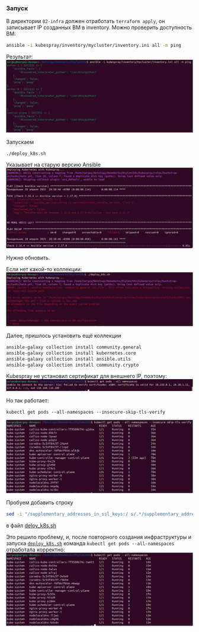 ### Запуск
В директории `02-infra` должен отработать `terraform apply`, он записывает IP созданных ВМ в inventory.
Можно проверить доступность ВМ:
```bash
ansible -i kubespray/inventory/mycluster/inventory.ini all -m ping
```
Результат:
![ansible ping](images/image02.png)

Запускаем 
```
./deploy_k8s.sh
```
Указывает на старую версию Ansible
![ansible version](images/image03.png)

Нужно обновить.

Если нет какой-то коллекции:  
![missing collection](images/image04.png)

Далее, пришлось установить ещё коллекции
```
ansible-galaxy collection install community.general
ansible-galaxy collection install kubernetes.core
ansible-galaxy collection install ansible.utils
ansible-galaxy collection install community.crypto
```

Kubespray не установил сертификат для внешнего IP, поэтому:  
![certificate not valid](images/image05.png)

Но так работает:
```
kubectl get pods --all-namespaces --insecure-skip-tls-verify
```
![skip verify certificate](images/image06.png)

Пробуем добавить строку
```bash
sed -i "/supplementary_addresses_in_ssl_keys:/ s/.*/supplementary_addresses_in_ssl_keys: [\"$control_plane_ip\"]/" kubespray/inventory/mycluster/group_vars/k8s_cluster/k8s-cluster.yml
```
в файл [deloy_k8s.sh](04-k8s/deploy_k8s.sh)

Это решило проблему, и, после повторного создания инфраструктуры и запуска [`deploy_k8s.sh`](04-k8s/deploy_k8s.sh) команда `kubectl get pods --all-namespaces` отработала корректно:  
![get pods](images/image07.png)
